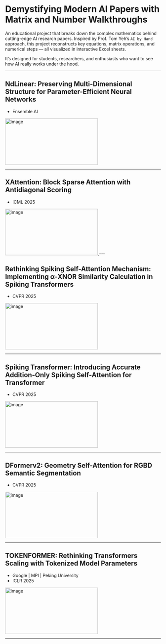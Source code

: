# Demystifying Modern AI Papers with Matrix and Number Walkthroughs

An educational project that breaks down the complex mathematics behind cutting-edge AI research papers. Inspired by Prof. Tom Yeh’s `AI by Hand` approach, this project reconstructs key equations, matrix operations, and numerical steps — all visualized in interactive Excel sheets.

It’s designed for students, researchers, and enthusiasts who want to see how AI really works under the hood.

---
## NdLinear: Preserving Multi-Dimensional Structure for Parameter-Efficient Neural Networks
- Ensemble AI

<a href = "https://github.com/imruljubair/Demystifying-Modern-AI-Papers-with-Matrix-and-Number-Walkthroughs/blob/main/Ensemble-AI-Nd-Linear.xlsx">
<img width="300" height="150" alt="image" src="https://github.com/user-attachments/assets/3113f814-1713-4658-bd86-a073bfa8aa31" />
</a>

---
## XAttention: Block Sparse Attention with Antidiagonal Scoring
- ICML 2025

<a href = "ICML25-X-Attention.xlsx">
<img width="300" height="150" alt="image" src="https://github.com/user-attachments/assets/30b666f3-dd32-4aa9-9583-1c7d6f6875c8" />
</a>
---

## Rethinking Spiking Self-Attention Mechanism: Implementing α-XNOR Similarity Calculation in Spiking Transformers
- CVPR 2025

<img width="300" height="150" alt="image" src="https://github.com/user-attachments/assets/fbc5f90a-225d-47ec-ae3a-0081d31146fb" />

---

## Spiking Transformer: Introducing Accurate Addition-Only Spiking Self-Attention for Transformer
- CVPR 2025
<img width="300" height="150" alt="image" src="https://github.com/user-attachments/assets/56e9ca6c-8981-4675-a775-993eddc5686f" />

---

## DFormerv2: Geometry Self-Attention for RGBD Semantic Segmentation
- CVPR 2025
  
<img width="300" height="150" alt="image" src="https://github.com/user-attachments/assets/e97e7592-24f1-4286-a7ea-aaeeb4d566e4" />

---

## TOKENFORMER: Rethinking Transformers Scaling with Tokenized Model Parameters
- Google | MPI | Peking University
- ICLR 2025
  
<img width="300" height="150" alt="image" src="https://github.com/user-attachments/assets/ca8c5dc2-19fb-4145-8af0-8bbdf0bb3ef1" />

---







